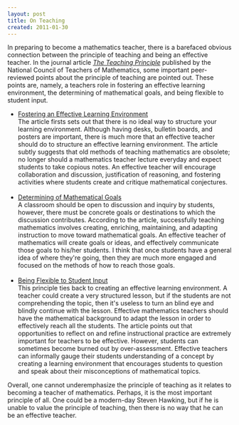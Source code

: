 ```yaml
---
layout: post
title: On Teaching
created: 2011-01-30
---
```

<p>In preparing to become a mathematics teacher, there is a barefaced obvious connection between the principle of teaching and being an effective teacher. In the journal article <span style="font-style:italic;"><a href="http://www.nctm.org/standards/content.aspx?id=3442">The Teaching Principle</a></span> published by the National Council of Teachers of Mathematics, some important peer-reviewed points about the principle of teaching are pointed out. These points are, namely, a teachers role in fostering an effective learning environment, the determining of mathematical goals, and being flexible to student input.</p>
<div>
	<ul>
		<li>
			<u>Fostering an Effective Learning Environment</u><br />
			The article firsts sets out that there is no ideal way to structure your learning environment. Although having desks, bulletin boards, and posters are important, there is much more that an effective teacher should do to structure an effective learning environment. The article subtly suggests that old methods of teaching mathematics are obsolete; no longer should a mathematics teacher lecture everyday and expect students to take copious notes. An effective teacher will encourage collaboration and discussion, justification of reasoning, and fostering activities where students create and critique mathematical conjectures.<br />
			&nbsp;</li>
		<li>
			<u>Determining of Mathematical Goals</u><br />
			A classroom should be open to discussion and inquiry by students, however, there must be concrete goals or destinations to which the discussion contributes. According to the article, successfully teaching mathematics involves creating, enriching, maintaining, and adapting instruction to move toward mathematical goals. An effective teacher of mathematics will create goals or ideas, and effectively communicate those goals to his/her students. I think that once students have a general idea of where they&#39;re going, then they are much more engaged and focused on the methods of how to reach those goals.<br />
			&nbsp;</li>
		<li>
			<u>Being Flexible to Student Input</u><br />
			This principle ties back to creating an effective learning environment. A teacher could create a very structured lesson, but if the students are not comprehending the topic, then it&#39;s useless to turn an blind eye and blindly continue with the lesson. Effective mathematics teachers should have the mathematical background to adapt the lesson in order to effectively reach all the students. The article points out that opportunities to reflect on and refine instructional practice are extremely important for teachers to be effective. However, students can sometimes become burned out by over-assessment. Effective teachers can informally gauge their students understanding of a concept by creating a learning environment that encourages students to question and speak about their misconceptions of mathematical topics.</li>
	</ul>
	<div>
		Overall, one cannot underemphasize the principle of teaching as it relates to becoming a teacher of mathematics. Perhaps, it is the most important principle of all. One could be a modern-day Steven Hawking, but if he is unable to value the principle of teaching, then there is no way that he can be an effective teacher.</div>
</div>
